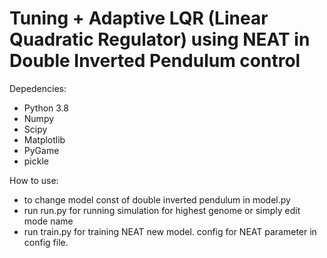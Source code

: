 # Tuning + Adaptive LQR (Linear Quadratic Regulator) using NEAT in Double Inverted Pendulum control

Depedencies:
- Python 3.8
- Numpy
- Scipy
- Matplotlib
- PyGame
- pickle

How to use:
- to change model const of double inverted pendulum in model.py
- run run.py for running simulation for highest genome or simply edit mode name
- run train.py for training NEAT new model. config for NEAT parameter in config file.

